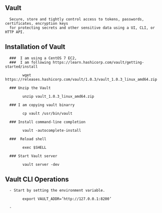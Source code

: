 ## Vault

      Secure, store and tightly control access to tokens, passwords, certificates, encryption keys 
      for protecting secrets and other sensitive data using a UI, CLI, or HTTP API.
      
## Installation  of Vault

      ###  I am using a CentOS 7 EC2, 
      ###  I am following https://learn.hashicorp.com/vault/getting-started/install

            wget https://releases.hashicorp.com/vault/1.0.3/vault_1.0.3_linux_amd64.zip
            
      ### Unzip the Vault
            
            unzip vault_1.0.3_linux_amd64.zip

      ### I am copying vault binarry 
            
            cp vault /usr/bin/vault

      ### Install command-line completion
      
            vault -autocomplete-install
      
      ###  Reload shell
      
            exec $SHELL

      ### Start Vault server
      
            vault server -dev
      

## Vault CLI Operations

      - Start by setting the environment variable.
            
            export VAULT_ADDR=’http://127.0.0.1:8200’
            
      - 
